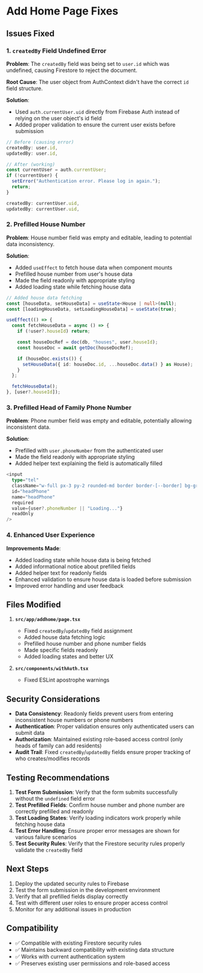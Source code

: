 # Add Home Page Fixes

## Issues Fixed

### 1. `createdBy` Field Undefined Error

**Problem**: The `createdBy` field was being set to `user.id` which was undefined, causing Firestore to reject the document.

**Root Cause**: The user object from AuthContext didn't have the correct `id` field structure.

**Solution**:

- Used `auth.currentUser.uid` directly from Firebase Auth instead of relying on the user object's id field
- Added proper validation to ensure the current user exists before submission

```typescript
// Before (causing error)
createdBy: user.id,
updatedBy: user.id,

// After (working)
const currentUser = auth.currentUser;
if (!currentUser) {
  setError("Authentication error. Please log in again.");
  return;
}

createdBy: currentUser.uid,
updatedBy: currentUser.uid,
```

### 2. Prefilled House Number

**Problem**: House number field was empty and editable, leading to potential data inconsistency.

**Solution**:

- Added `useEffect` to fetch house data when component mounts
- Prefilled house number from user's house data
- Made the field readonly with appropriate styling
- Added loading state while fetching house data

```typescript
// Added house data fetching
const [houseData, setHouseData] = useState<House | null>(null);
const [loadingHouseData, setLoadingHouseData] = useState(true);

useEffect(() => {
  const fetchHouseData = async () => {
    if (!user?.houseId) return;

    const houseDocRef = doc(db, "houses", user.houseId);
    const houseDoc = await getDoc(houseDocRef);

    if (houseDoc.exists()) {
      setHouseData({ id: houseDoc.id, ...houseDoc.data() } as House);
    }
  };

  fetchHouseData();
}, [user?.houseId]);
```

### 3. Prefilled Head of Family Phone Number

**Problem**: Phone number field was empty and editable, potentially allowing inconsistent data.

**Solution**:

- Prefilled with `user.phoneNumber` from the authenticated user
- Made the field readonly with appropriate styling
- Added helper text explaining the field is automatically filled

```typescript
<input
  type="tel"
  className="w-full px-3 py-2 rounded-md border border-[--border] bg-gray-100 dark:bg-gray-800 text-gray-600 dark:text-gray-400 cursor-not-allowed"
  id="headPhone"
  name="headPhone"
  required
  value={user?.phoneNumber || "Loading..."}
  readOnly
/>
```

### 4. Enhanced User Experience

**Improvements Made**:

- Added loading state while house data is being fetched
- Added informational notice about prefilled fields
- Added helper text for readonly fields
- Enhanced validation to ensure house data is loaded before submission
- Improved error handling and user feedback

## Files Modified

1. **`src/app/addhome/page.tsx`**

   - Fixed `createdBy`/`updatedBy` field assignment
   - Added house data fetching logic
   - Prefilled house number and phone number fields
   - Made specific fields readonly
   - Added loading states and better UX

2. **`src/components/withAuth.tsx`**
   - Fixed ESLint apostrophe warnings

## Security Considerations

- **Data Consistency**: Readonly fields prevent users from entering inconsistent house numbers or phone numbers
- **Authentication**: Proper validation ensures only authenticated users can submit data
- **Authorization**: Maintained existing role-based access control (only heads of family can add residents)
- **Audit Trail**: Fixed `createdBy`/`updatedBy` fields ensure proper tracking of who creates/modifies records

## Testing Recommendations

1. **Test Form Submission**: Verify that the form submits successfully without the `undefined` field error
2. **Test Prefilled Fields**: Confirm house number and phone number are correctly prefilled and readonly
3. **Test Loading States**: Verify loading indicators work properly while fetching house data
4. **Test Error Handling**: Ensure proper error messages are shown for various failure scenarios
5. **Test Security Rules**: Verify that the Firestore security rules properly validate the `createdBy` field

## Next Steps

1. Deploy the updated security rules to Firebase
2. Test the form submission in the development environment
3. Verify that all prefilled fields display correctly
4. Test with different user roles to ensure proper access control
5. Monitor for any additional issues in production

## Compatibility

- ✅ Compatible with existing Firestore security rules
- ✅ Maintains backward compatibility with existing data structure
- ✅ Works with current authentication system
- ✅ Preserves existing user permissions and role-based access
